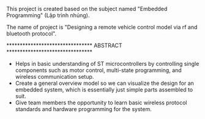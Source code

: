 This project is created based on the subject named "Embedded Programming" (Lập trình nhúng).

The name of project is "Designing a remote vehicle control model via rf and bluetooth protocol".

******************************** ABSTRACT ********************************

  - Helps in basic understanding of ST microcontrollers by controlling single components such as motor control, multi-state programming, and wireless communication setup.
  - Create a general overview model so we can visualize the design for an embedded system, which is essentially just simple parts assembled to suit.
  - Give team members the opportunity to learn basic wireless protocol standards and hardware programming for the system.

